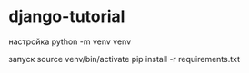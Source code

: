 # django-tutorial
настройка
python -m venv venv


запуск
source venv/bin/activate
pip install -r requirements.txt

